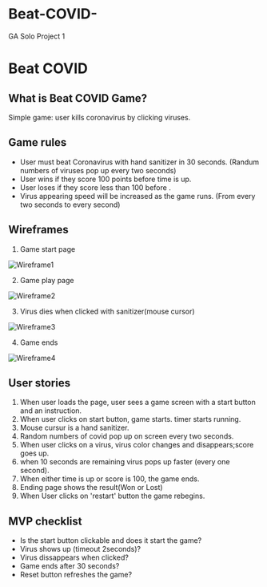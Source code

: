# Beat-COVID-
GA Solo Project 1
<!-- ⇧⌘V -->

# Beat COVID

## What is Beat COVID Game?
Simple game: user kills coronavirus by clicking viruses.

## Game rules
- User must beat Coronavirus with hand sanitizer in 30 seconds.
 (Randum numbers of viruses pop up every two seconds)
- User wins if they score 100 points before time is up.
- User loses if they score less than 100 before .
- Virus appearing speed will be increased as the game runs.
 (From every two seconds to every second)


## Wireframes
1. Game start page
 
![Wireframe1](https://user-images.githubusercontent.com/79673327/111707583-b446d400-881a-11eb-88be-e10df8eb3164.jpg)


2. Game play page

![Wireframe2](https://user-images.githubusercontent.com/79673327/111707614-c4f74a00-881a-11eb-89aa-f8f14d4e2095.jpg)


3. Virus dies when clicked with sanitizer(mouse cursor)
 
![Wireframe3](https://user-images.githubusercontent.com/79673327/111707671-e0625500-881a-11eb-986a-3dbf92be2aec.jpg)


4. Game ends

![Wireframe4](https://user-images.githubusercontent.com/79673327/111707638-d0e30c00-881a-11eb-8e55-0afd0a561d0d.jpg)


## User stories
1. When user loads the page, user sees a game screen with a start button and an instruction.
2. When user clicks on start button, game starts.
timer starts running.
3. Mouse cursur is a hand sanitizer.
4. Random numbers of covid pop up on screen every two seconds.
5. When user clicks on a virus, virus color changes and disappears;score goes up.
6. when 10 seconds are remaining virus pops up faster (every one second).
7. When either time is up or score is 100, the game ends.
8. Ending page shows the result(Won or Lost)
9. When User clicks on 'restart' button the game rebegins.


## MVP checklist
- Is the start button clickable and does it start the game?
- Virus shows up (timeout 2seconds)?
- Virus dissappears when clicked?
- Game ends after 30 seconds? 
- Reset button refreshes the game?
